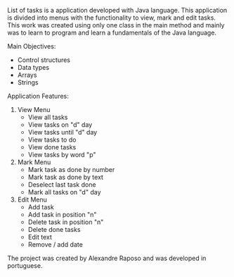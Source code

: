 List of tasks is a application developed with Java language. This application is divided into menus with the functionality to view, mark and edit tasks.
This work was created using only one class in the main method and mainly was to learn to program and learn a fundamentals of the Java language.

Main Objectives:
- Control structures
- Data types
- Arrays
- Strings

Application Features:
1. View Menu
     - View all tasks
     - View tasks on "d" day
     - View tasks until "d" day
     - View tasks to do
     - View done tasks
     - View tasks by word "p"
2. Mark Menu
     - Mark task as done by number
     - Mark task as done by text
     - Deselect last task done
     - Mark all tasks on "d" day
3. Edit Menu
     - Add task
     - Add task in position "n"
     - Delete task in position "n"
     - Delete done tasks
     - Edit text
     - Remove / add date

The project was created by Alexandre Raposo and was developed in portuguese.
